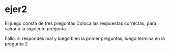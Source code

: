 # ejer2

El juego consta de tres preguntas
Coloca las respuestas correctas, para salrar a la siguiente pregunta.

Fallo. si respondes mal y luego bien la primer preguntas, luego termina en la pregunta 2
